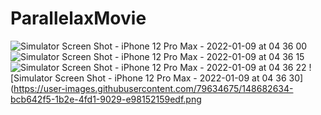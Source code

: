 # ParallelaxMovie

![Simulator Screen Shot - iPhone 12 Pro Max - 2022-01-09 at 04 36 00](https://user-images.githubusercontent.com/79634675/148682623-a8a09f49-d55d-42e8-a1e9-318e6cd0a430.png)
![Simulator Screen Shot - iPhone 12 Pro Max - 2022-01-09 at 04 36 15](https://user-images.githubusercontent.com/79634675/148682628-5f0ad56a-946d-4e95-824e-e7b9af3993a6.png)
![Simulator Screen Shot - iPhone 12 Pro Max - 2022-01-09 at 04 36 22](https://user-images.githubusercontent.com/79634675/148682630-05c10cf6-4c4e-44f8-9769-efb30396abde.png)
![Simulator Screen Shot - iPhone 12 Pro Max - 2022-01-09 at 04 36 30](https://user-images.githubusercontent.com/79634675/148682634-bcb642f5-1b2e-4fd1-9029-e98152159edf.png
